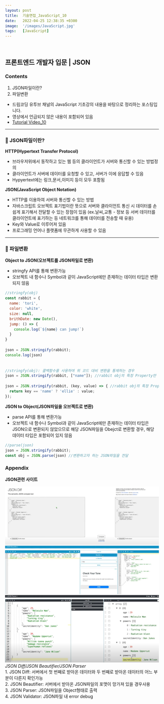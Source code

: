 ```yaml
---
layout: post
title:  기술면접_JavaScript_10
date:   2022-04-25 12:38:35 +0300
image:  '/images/JavaScript.jpg'
tags:   [JavaScript]
---
```

<br/>

## 프론트엔드 개발자 입문 | JSON<br/>

### Contents <br/>
1. JSON파일이란?<br/>
2. 파일변환<br/>


* 드림코딩 유투브 채널의 JavaScript 기초강의 내용을 바탕으로 정리하는 포스팅입니다. <br/>
* 영상에서 언급되지 않은 내용이 포함되어 있음<br/>
* [Tutorial Video_10](https://www.youtube.com/watch?v=FN_D4Ihs3LE&list=PLv2d7VI9OotTVOL4QmPfvJWPJvkmv6h-2&index=10)<br/>

___

### :bell: JSON파일이란? <br/>
**HTTP(Hypertext Transfer Protocol)**
  - 브라우저위에서 동작하고 있는 웹 등의 클라이언트가 서버와 통신할 수 있는 방법정의<br/>
  - 클라이언트가 서버에 데이터를 요청할 수 있고, 서버가 이에 응답할 수 있음<br/>
  - Hypyertext에는 링크,문서,이미지 등이 모두 포함됨 <br/>

**JSON(JavaScript Object Notation)**<br/>
  - HTTP를 이용하여 서버와 통신할 수 있는 방법<br/>
  - 자바스크립트 오브젝트 표기법이란 뜻으로 서버와 클라이언트 통신 시 데이터를 손쉽게 표기해서 전달할 수 있는 장점이 있음 (ex.날씨,교통 - 정보 등 서버 데이터를 클라이언트에 표기하는 등 네트워크를 통해 데이터를 전송할 때 유용)<br/>
  - Key와 Value로 이루어져 있음<br/>
  - 프로그래밍 언어나 플랫폼에 무관하게 사용할 수 있음<br/>

___

### :bell: 파일변환 <br/>
**Object to JSON(오브젝트를 JSON파일로 변환)**<br/>
- stringfy API를 통해 변환가능<br/>
- 오브젝트 내 함수나 Symbol과 같이 JavaScript에만 존재하는 데이터 타입은 변환되지 않음<br/>

```javascript
//stringfy(obj)
const rabbit = {
  name: 'tori',
  color: 'white',
  size: null,
  brithDate: new Date(),
  jump: () => {
    console.log(`${name} can jump!`)
  }
}

json = JSON.stringify(rabbit);
console.log(json)


//stringfy(obj): 콜백함수를 사용하여 위 코드 대비 변환을 통제하는 경우
json = JSON.stringify(rabbit, ["name"]); //rabbit obj의 특정 Property만 변환하고자 하는 경우 사용

json = JSON.stringify(rabbit, (key, value) => { //rabbit obj의 특정 Property의 값을 변경하여 변환하고자 하는 경우 사용
  return key == 'name' ? 'ellie' : value;
}); 
```

**JSON to Object(JSON파일을 오브젝트로 변환)**<br/>
- parse API를 통해 변환가능<br/>
- 오브젝트 내 함수나 Symbol과 같이 JavaScript에만 존재하는 데이터 타입은 JSON으로 변환되지 않았으므로 해당 JSON파일을 Obejct로 변환할 경우, 해당 데이터 타입은 포함되어 있지 않음<br/>

```javascript
//parse(json)
json = JSON.stringify(rabbit);
const obj = JSON.parse(json) //변환하고자 하는 JSON파일을 전달
```

### Appendix<br/>
**JSON관련 사이트**<br/>
<div class="gallery-box">
  <div class="gallery">
    <img src="/images/Posting/JavaScript/15.png" alt="Project">
    <img src="/images/Posting/JavaScript/16.png" alt="Project">
    <img src="/images/Posting/JavaScript/17.png" alt="Project">
  </div>
  <em>JSON Diff/JSON Beautifier/JSON Parser <a href="https://unsplash.com/" target="_blank"></a></em>
</div>
1. JSON Diff: 서버에서 첫 번째로 받아온 데이터와 두 번째로 받아온 데이터의 어느 부분이 다른지 확인가능<br/>
2. JSON Beautifier: 서버에서 받아온 JSON파일의 포맷이 망가져 있을 경우사용<br/>
3. JSON Parser: JSON파일을 Object형태로 출력<br/>
4. JSON Validator: JSON파일 내 error debug<br/>
